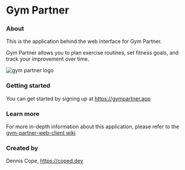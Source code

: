 # Gym Partner

### About
This is the application behind the web interface for Gym Partner.

Gym Partner allows you to plan exercise routines, set fitness goals, and track your improvement over time.

![gym partner logo](https://gympartner.s3-us-west-1.amazonaws.com/brand/facebook_cover_photo_2.png)

### Getting started
You can get started by signing up at https://gympartner.app

### Learn more
For more in-depth information about this application, please refer to the [gym-partner-web-client wiki](https://github.com/coped/gym-partner-web-client/wiki)

### Created by
Dennis Cope, https://coped.dev